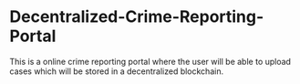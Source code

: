 # Decentralized-Crime-Reporting-Portal
This is a online crime reporting portal where the user will be able to upload cases which will be stored in a decentralized blockchain.
